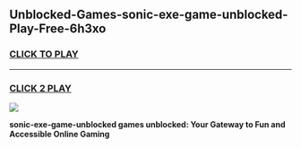 
## Unblocked-Games-sonic-exe-game-unblocked-Play-Free-6h3xo
<h3>
<a href="https://premium76.site?title=sonic-exe-game-unblocked&ref=09A">CLICK TO PLAY</a></h3>
<hr>

<h3>
<a href="https://premium76.site?title=sonic-exe-game-unblocked&ref=09A">CLICK 2 PLAY</a>
  
</h3>

<a href="https://premium76.site?title=sonic-exe-game-unblocked&ref=09A"><img src="https://clearcache.store/games.png"></a>


**sonic-exe-game-unblocked games unblocked: Your Gateway to Fun and Accessible Online Gaming**
